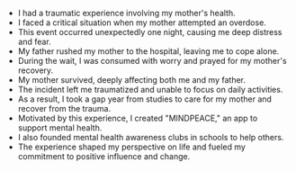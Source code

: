 - I had a traumatic experience involving my mother's health.
- I faced a critical situation when my mother attempted an overdose.
- This event occurred unexpectedly one night, causing me deep distress and fear.
- My father rushed my mother to the hospital, leaving me to cope alone.
- During the wait, I was consumed with worry and prayed for my mother's recovery.
- My mother survived, deeply affecting both me and my father.
- The incident left me traumatized and unable to focus on daily activities.
- As a result, I took a gap year from studies to care for my mother and recover from the trauma.
- Motivated by this experience, I created "MINDPEACE," an app to support mental health.
- I also founded mental health awareness clubs in schools to help others.
- The experience shaped my perspective on life and fueled my commitment to positive influence and change.



